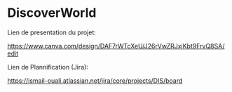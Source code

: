# DiscoverWorld

Lien de presentation du projet:

https://www.canva.com/design/DAF7rWTcXeU/J26rVwZRJxjKbt9FrvQ8SA/edit

Lien de Plannification (Jira):

https://ismail-ouali.atlassian.net/jira/core/projects/DIS/board


